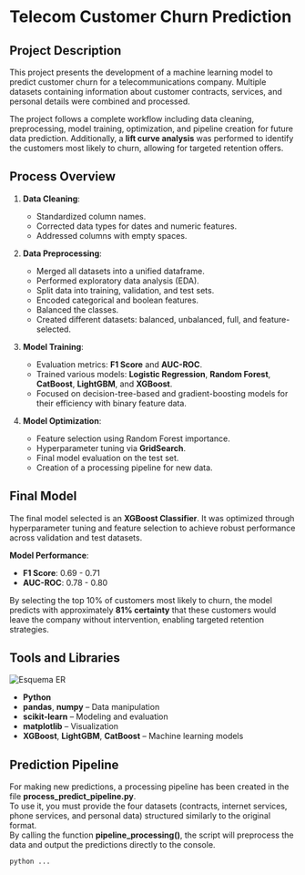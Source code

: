 # Telecom Customer Churn Prediction

## Project Description

This project presents the development of a machine learning model to predict customer churn for a telecommunications company. Multiple datasets containing information about customer contracts, services, and personal details were combined and processed.

The project follows a complete workflow including data cleaning, preprocessing, model training, optimization, and pipeline creation for future data prediction. Additionally, a **lift curve analysis** was performed to identify the customers most likely to churn, allowing for targeted retention offers.



## Process Overview

1. **Data Cleaning**:

   - Standardized column names.
   - Corrected data types for dates and numeric features.
   - Addressed columns with empty spaces.

2. **Data Preprocessing**:

   - Merged all datasets into a unified dataframe.
   - Performed exploratory data analysis (EDA).
   - Split data into training, validation, and test sets.
   - Encoded categorical and boolean features.
   - Balanced the classes.
   - Created different datasets: balanced, unbalanced, full, and feature-selected.

3. **Model Training**:

   - Evaluation metrics: **F1 Score** and **AUC-ROC**.
   - Trained various models: **Logistic Regression**, **Random Forest**, **CatBoost**, **LightGBM**, and **XGBoost**.
   - Focused on decision-tree-based and gradient-boosting models for their efficiency with binary feature data.

4. **Model Optimization**:
   - Feature selection using Random Forest importance.
   - Hyperparameter tuning via **GridSearch**.
   - Final model evaluation on the test set.
   - Creation of a processing pipeline for new data.

## Final Model

The final model selected is an **XGBoost Classifier**. It was optimized through hyperparameter tuning and feature selection to achieve robust performance across validation and test datasets.

**Model Performance**:

- **F1 Score**: 0.69 - 0.71
- **AUC-ROC**: 0.78 - 0.80

By selecting the top 10% of customers most likely to churn, the model predicts with approximately **81% certainty** that these customers would leave the company without intervention, enabling targeted retention strategies.

## Tools and Libraries 

![Esquema ER](relaciones_tablas.png)

<!-- TODO Yo borraría esto para evitar redundancias e inconsistencias futuras -->

- **Python**
- **pandas**, **numpy** – Data manipulation
- **scikit-learn** – Modeling and evaluation
- **matplotlib** – Visualization
- **XGBoost**, **LightGBM**, **CatBoost** – Machine learning models

## Prediction Pipeline

For making new predictions, a processing pipeline has been created in the file **process_predict_pipeline.py**.  
To use it, you must provide the four datasets (contracts, internet services, phone services, and personal data) structured similarly to the original format.  
By calling the function **pipeline_processing()**, the script will preprocess the data and output the predictions directly to the console.

<!-- TODO Explicitar línea de código en la terminal para ejecutar el pipeline -->

```sh
python ...
```